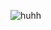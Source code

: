 ![huhh](https://github.com/velocicoaster/velocicoaster/assets/163074010/0da08234-35fb-49a5-bcde-50a21abf1e10)

